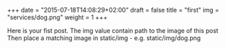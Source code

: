+++
date = "2015-07-18T14:08:29+02:00"
draft = false
title = "first"
img = "services/dog.png"
weight = 1
+++

Here is your fist post.
The img value contain path to the image of this post
Then place a matching image in static/img - e.g. static/img/dog.png
